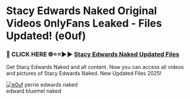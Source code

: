 # Stacy Edwards Naked Original Videos 0nlyFans Leaked - Files Updated! (e0uf)

<h3>🔴 CLICK HERE 🌐==►► <a href="https://tinyurl.com/yckcrads" rel="nofollow">Stacy Edwards Naked Updated Files</a></h3>

Get Stacy Edwards Naked and all content. Now you can access all videos and pictures of Stacy Edwards Naked. New Updated Files 2025!

[![e0uf](https://i.imgur.com/hpKpOFt.gif)](https://tinyurl.com/yckcrads)
perrie edwards naked<br>
edward bluemel naked